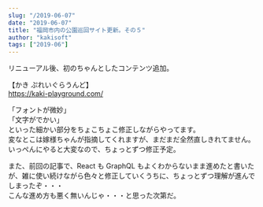 ```yaml
---
slug: "/2019-06-07"
date: "2019-06-07"
title: "福岡市内の公園巡回サイト更新。その５"
author: "kakisoft"
tags: ["2019-06"]
---
```

リニューアル後、初のちゃんとしたコンテンツ追加。  

【かき ぷれいぐらうんど】  
<https://kaki-playground.com/>  

「フォントが微妙」  
「文字がでかい」  
といった細かい部分をちょこちょこ修正しながらやってます。  
変なとこは嫁様ちゃんが指摘してくれますが、まだまだ全然直しきれてません。  
いっぺんにやると大変なので、ちょっとずつ修正予定。  

また、前回の記事で、React も GraphQL もよくわからないまま進めたと書いたが、雑に使い続けながら色々と修正していくうちに、ちょっとずつ理解が進んでしまったぞ・・・  
こんな進め方も悪く無いんじゃ・・・と思った次第だ。  


